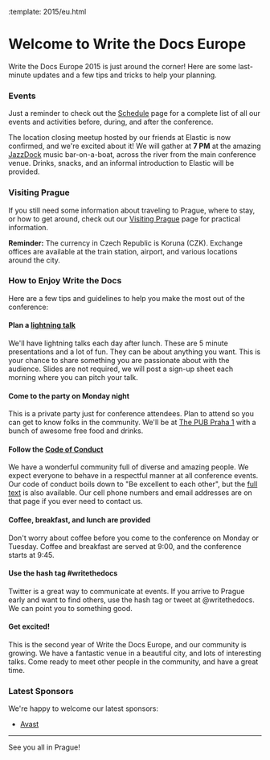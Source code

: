 :template: 2015/eu.html

# Welcome to Write the Docs Europe

Write the Docs Europe 2015 is just around the corner! Here are some last-minute updates
and a few tips and tricks to help your planning.

### Events

Just a reminder to check out the [Schedule](http://www.writethedocs.org/conf/eu/2015/schedule/) page
for a complete list of all our events and activities before, during, and after the conference.

The location closing meetup hosted by our friends at Elastic is now confirmed, and we're excited about it!
We will gather at **7 PM** at the amazing [JazzDock](http://www.jazzdock.cz/en/contact) music bar-on-a-boat,
across the river from the main conference venue. Drinks, snacks, and an informal introduction to Elastic
will be provided.

### Visiting Prague

If you still need some information about traveling to Prague, where to stay, or how to get
around, check out our [Visiting Prague](http://www.writethedocs.org/conf/eu/2015/visiting/) page
for practical information.

**Reminder:** The currency in Czech Republic is Koruna (CZK). Exchange offices are available at
the train station, airport, and various locations around the city.

### How to Enjoy Write the Docs

Here are a few tips and guidelines to help you make the most out of the conference:

#### Plan a [lightning talk](/conf/eu/2015/lightning-talks/)

We'll have lightning talks each day after lunch. These are 5 minute presentations and a lot of fun.
They can be about anything you want. This is your chance to share something you are passionate about with the
audience. Slides are not required, we will post a sign-up sheet each morning where you can
pitch your talk.

#### Come to the party on Monday night

This is a private party just for conference attendees.
Plan to attend so you can get to know folks in the community. We'll be at [The PUB Praha 1](https://goo.gl/maps/gfMnC) with a bunch of awesome free food and drinks.

#### Follow the [Code of Conduct](http://www.writethedocs.org/code-of-conduct/)

We have a wonderful community full of diverse and amazing people. We expect everyone to behave in a
respectful manner at all conference events. Our code of conduct boils down to "Be excellent to each other",
but the [full text](http://www.writethedocs.org/code-of-conduct/) is also available. Our cell phone
numbers and email addresses are on that page if you ever need to contact us.

#### Coffee, breakfast, and lunch are provided

Don't worry about coffee before you come to the conference on Monday or Tuesday. Coffee and breakfast
are served at 9:00, and the conference starts at 9:45.

#### Use the hash tag #writethedocs

Twitter is a great way to communicate at events. If you arrive to Prague early and want to find others, use the hash tag or tweet at @writethedocs. We can point you to something good.

#### Get excited!

This is the second year of Write the Docs Europe, and our community is growing. We have a fantastic venue in a beautiful city, and lots of interesting talks. Come ready to meet other people in the community, and have a great time.

### Latest Sponsors

We're happy to welcome our latest sponsors:

* [Avast](https://www.avast.com/)

----

See you all in Prague!
